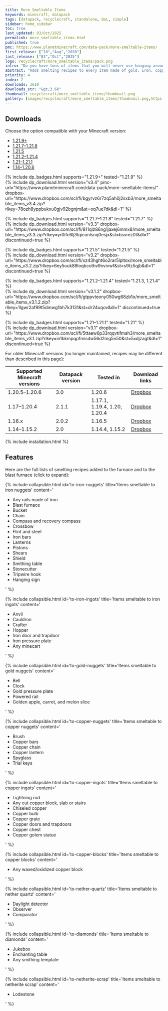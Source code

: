 ```yaml
---
title: More Smeltable Items
keywords: minecraft, datapack
tags: [datapack, recyclecraft, standalone, QoL, simple]
sidebar: home_sidebar
toc: true
last_updated: 03/Oct/2025
permalink: more_smeltable_items.html
published: true
pmc: https://www.planetminecraft.com/data-pack/more-smeltable-items/
first_release: ["18","Aug","2020"]
last_release: ["03","Oct","2025"]
logo: recyclecraft/more_smeltable_items/pack.png
intro: "Do you have tons of items that you will never use hanging around? This datapack adds smelting recipes (for the furnace and the blast furnace) to every item made of gold, iron, copper, diamond, or quartz (and the lodestone). Now you can recycle things you will never use for minerals."
abstract: "Adds smelting recipes to every item made of gold, iron, copper, diamond, or quartz (and the lodestone)."
priority: 4
index: 2
downloads: 3610
downloads_str: "&gt;3.6k"
thumbnail: recyclecraft/more_smeltable_items/thumbnail.png
gallery: [images/recyclecraft/more_smeltable_items/thumbnail.png,https://static.planetminecraft.com/files/image/minecraft/data-pack/2021/775/15125173-screenshot-at_l.webp,https://static.planetminecraft.com/files/image/minecraft/data-pack/2021/775/15125167-screenshot-at_l.webp,https://static.planetminecraft.com/files/image/minecraft/data-pack/2021/775/15125169-screenshot-at_l.webp,https://static.planetminecraft.com/files/image/minecraft/data-pack/2021/775/15125170-screenshot-at_l.webp,https://static.planetminecraft.com/files/image/minecraft/data-pack/2021/775/15125176-screenshot-at_l.webp]
---
```


## Downloads

Choose the option compatible with your Minecraft version:

<ul id="profileTabs" class="nav nav-tabs">
    <li class="active"><a href="#1-21-9" data-toggle="tab">1.21.9+</a></li>
    <li><a href="#1-21-7" data-toggle="tab">1.21.7–1.21.8</a></li>
    <li><a href="#1-21-5" data-toggle="tab">1.21.5</a></li>
    <li><a href="#1-21-2" data-toggle="tab">1.21.2–1.21.4</a></li>
    <li><a href="#1-21" data-toggle="tab">1.21–1.21.1</a></li>
    <li><a href="#legacy" data-toggle="tab">1.14–1.20.6</a></li>
</ul>

<div class="tab-content">
    <div role="tabpanel" class="tab-pane active" id="1-21-9">
        <p>
            {% include dp_badges.html supports="1.21.9+" tested="1.21.9" %}
            <br/>
            {% include dp_download.html version="v3.4" pmc-url="https://www.planetminecraft.com/data-pack/more-smeltable-items/" dropbox-url="https://www.dropbox.com/scl/fi/bgyrvz6r7zq5ah0j2sxb3/more_smeltable_items_v3.4.zip?rlkey=78ozh8yppbukxu0gjv92bgnjm&st=oq7ue7dk&dl=1" %}
        </p>
    </div>
    <div role="tabpanel" class="tab-pane" id="1-21-7">
        <p>
            {% include dp_badges.html supports="1.21.7–1.21.8" tested="1.21.7" %}
            <br/>
            {% include dp_download.html version="v3.3" dropbox-url="https://www.dropbox.com/scl/fi/811qlz86ng1jaxej6mmx8/more_smeltable_items_v3.3.zip?rlkey=yr0ifc6lj3tqiconlsnq0esjx&st=bsvrez0t&dl=1" discontinued=true %}
        </p>
    </div>
    <div role="tabpanel" class="tab-pane" id="1-21-5">
        <p>
            {% include dp_badges.html supports="1.21.5" tested="1.21.5" %}
            <br/>
            {% include dp_download.html version="v3.2" dropbox-url="https://www.dropbox.com/scl/fi/xz43hght6o2rar5lpltox/more_smeltable_items_v3.2.zip?rlkey=6ey5ouk89loqbcothv9nvivwf&st=s9tz5qjb&dl=1" discontinued=true %}
        </p>
    </div>
    <div role="tabpanel" class="tab-pane" id="1-21-2">
        <p>
            {% include dp_badges.html supports="1.21.2–1.21.4" tested="1.21.3, 1.21.4" %}
            <br/>
            {% include dp_download.html version="v3.1.2" dropbox-url="https://www.dropbox.com/scl/fi/gtppvteony050wg68zb1o/more_smeltable_items_v3.1.2.zip?rlkey=1lgwr2af99t5dmwg1bh7k3131&st=dr24uqov&dl=1" discontinued=true %}
        </p>
    </div>
    <div role="tabpanel" class="tab-pane" id="1-21">
        <p>
            {% include dp_badges.html supports="1.21–1.21.1" tested="1.21" %}
            <br/>
            {% include dp_download.html version="v3.1" dropbox-url="https://www.dropbox.com/scl/fi/5ttaew6p33rqqvtifmah3/more_smeltable_items_v3.1.zip?rlkey=in1bkmpqpfmisdw56d2mg5n50&st=5xdjzagt&dl=1" discontinued=true %}
        </p>
    </div>
    <div role="tabpanel" class="tab-pane" id="legacy">
        For older Minecraft versions (no longer maintained, recipes may be different than described in this page):
        <table><thead>
            <tr>
                <th>Supported Minecraft versions</th>
                <th>Datapack version</th>
                <th>Tested in</th>
                <th>Download links</th>
            </tr></thead>
            <tbody>
            <tr>
                <td>1.20.5–1.20.6</td>
                <td>3.0</td>
                <td>1.20.6</td>
                <td><a href='https://www.dropbox.com/scl/fi/22vlct9vamf205khosrx2/more_smeltable_items_v3.0.zip?rlkey=57nyyb4nbhfxzgu59tz4euroi&st=qy64b7zk&dl=1'>Dropbox</a></td>
            </tr>
            <tr>
                <td>1.17–1.20.4</td>
                <td>2.1.1</td>
                <td>1.17.1, 1.19.4, 1.20, 1.20.4</td>
                <td><a href='https://www.dropbox.com/scl/fi/hhlsf2u7rg84n2t2dbezx/more_smeltable_items_v2.1.1.zip?rlkey=9d5k390kwz94eecrhst7i568t&st=02mend0a&dl=1'>Dropbox</a></td>
            </tr>
            <tr>
                <td>1.16.x</td>
                <td>2.0.2</td>
                <td>1.16.5</td>
                <td><a href='https://www.dropbox.com/s/bvepac0zb37cguq/more_smeltable_items_v2.0.2-mc1.16.x.zip?dl=1'>Dropbox</a></td>
            </tr>
            <tr>
                <td>1.14–1.15.2</td>
                <td>2.0</td>
                <td>1.14.4, 1.15.2</td>
                <td><a href='https://www.dropbox.com/s/sq1xxk8mv2wea0y/dnv_more_smeltable_items_v2_mc1.14-1.15.x.zip?dl=1'>Dropbox</a></td>
            </tr>
            </tbody>
        </table>
    </div>
</div>

{% include installation.html %}

## Features

Here are the full lists of smelting recipes added to the furnace and to the blast furnace (click to expand):

{% include collapsible.html id='to-iron-nuggets' title='Items smeltable to iron nuggets' content='<ul><li>Any rails made of iron</li><li>Blast furnace</li><li>Bucket</li><li>Chain</li><li>Compass and recovery compass</li><li>Crossbow</li><li>Flint and steel</li><li>Iron bars</li><li>Lanterns</li><li>Pistons</li><li>Shears</li><li>Shield</li><li>Smithing table</li><li>Stonecutter</li><li>Tripwire hook</li><li>Hanging sign</li></ul>' %}

{% include collapsible.html id='to-iron-ingots' title='Items smeltable to iron ingots' content='<ul><li>Anvil</li><li>Cauldron</li><li>Crafter</li><li>Hopper</li><li>Iron door and trapdoor</li><li>Iron pressure plate</li><li>Any minecart</li></ul>' %}

{% include collapsible.html id='to-gold-nuggets' title='Items smeltable to gold nuggets' content='<ul><li>Bell</li><li>Clock</li><li>Gold pressure plate</li><li>Powered rail</li><li>Golden apple, carrot, and melon slice</li></ul>' %}

{% include collapsible.html id='to-copper-nuggets' title='Items smeltable to copper nuggets' content='<ul><li>Brush</li><li>Copper bars</li><li>Copper chain</li><li>Copper lantern</li><li>Spyglass</li><li>Trial keys</li></ul>' %}

{% include collapsible.html id='to-copper-ingots' title='Items smeltable to copper ingots' content='<ul><li>Lightning rod</li><li>Any cut copper block, slab or stairs</li><li>Chiseled copper</li><li>Copper bulb</li><li>Copper grate</li><li>Copper doors and trapdoors</li><li>Copper chest</li><li>Copper golem statue</li></ul>' %}

{% include collapsible.html id='to-copper-blocks' title='Items smeltable to copper blocks' content='<ul><li>Any waxed/oxidized copper block</li></ul>' %}

{% include collapsible.html id='to-nether-quartz' title='Items smeltable to nether quartz' content='<ul><li>
Daylight detector</li><li>
Observer</li><li>
Comparator</li></ul>' %}

{% include collapsible.html id='to-diamonds' title='Items smeltable to diamonds' content='<ul><li>Jukebox</li><li>Enchanting table</li><li>Any smithing template</li></ul>' %}

{% include collapsible.html id='to-netherite-scrap' title='Items smeltable to netherite scrap' content='<ul><li>Lodestone</li></ul>' %}
